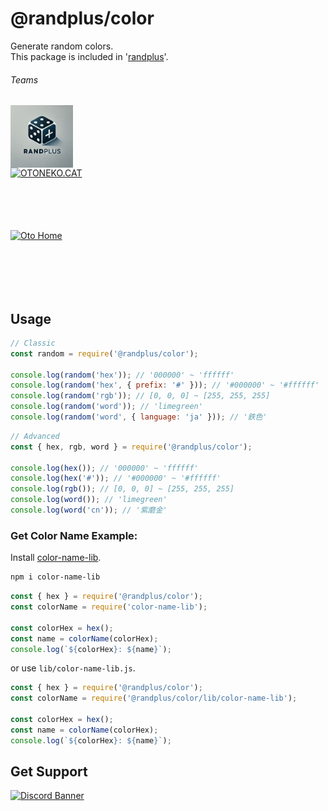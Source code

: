 # @randplus/color
Generate random colors.<br>
This package is included in '[randplus](https://www.npmjs.com/package/randplus)'.

###### Teams
<a href="https://oto.pet/"><img src="https://raw.githubusercontent.com/randplus/docs/main/img/randplus.png" alt="OTONEKO.CAT" style="display: block; width: auto; height: 100px;"/></a>
<a href="https://oto.pet/"><img src="https://www.otoneko.cat/img/logo.png" alt="OTONEKO.CAT" style="display: block; width: auto; height: 100px;"/></a>
<a href="https://www.otoho.me/"><img src="https://www.otoho.me/img/logo.png" alt="Oto Home" style="display: block; width: auto; height: 100px;"/></a>

## Usage
```js
// Classic
const random = require('@randplus/color');

console.log(random('hex')); // '000000' ~ 'ffffff'
console.log(random('hex', { prefix: '#' })); // '#000000' ~ '#ffffff'
console.log(random('rgb')); // [0, 0, 0] ~ [255, 255, 255]
console.log(random('word')); // 'limegreen'
console.log(random('word', { language: 'ja' })); // '鉄色'
```
```js
// Advanced
const { hex, rgb, word } = require('@randplus/color');

console.log(hex()); // '000000' ~ 'ffffff'
console.log(hex('#')); // '#000000' ~ '#ffffff'
console.log(rgb()); // [0, 0, 0] ~ [255, 255, 255]
console.log(word()); // 'limegreen'
console.log(word('cn')); // '紫磨金'
```

### Get Color Name Example:
Install [color-name-lib](https://www.npmjs.com/package/color-name-lib).
```sh
npm i color-name-lib
```
```js
const { hex } = require('@randplus/color');
const colorName = require('color-name-lib');

const colorHex = hex();
const name = colorName(colorHex);
console.log(`${colorHex}: ${name}`);
```
or use `lib/color-name-lib.js`.
```js
const { hex } = require('@randplus/color');
const colorName = require('@randplus/color/lib/color-name-lib');

const colorHex = hex();
const name = colorName(colorHex);
console.log(`${colorHex}: ${name}`);
```

## Get Support
<a href="https://discord.gg/yKW8wWKCnS"><img src="https://discordapp.com/api/guilds/1005287561582878800/widget.png?style=banner4" alt="Discord Banner"/></a>
